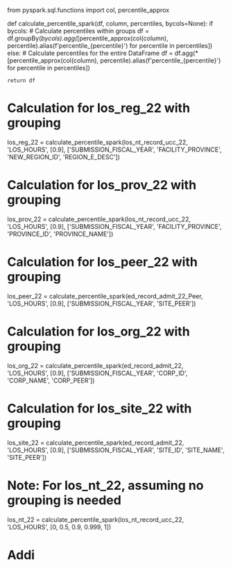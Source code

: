 from pyspark.sql.functions import col, percentile_approx

def calculate_percentile_spark(df, column, percentiles, bycols=None):
    if bycols:
        # Calculate percentiles within groups
        df = df.groupBy(*bycols).agg(*[percentile_approx(col(column), percentile).alias(f'percentile_{percentile}') for percentile in percentiles])
    else:
        # Calculate percentiles for the entire DataFrame
        df = df.agg(*[percentile_approx(col(column), percentile).alias(f'percentile_{percentile}') for percentile in percentiles])

    return df


# Calculation for los_reg_22 with grouping
los_reg_22 = calculate_percentile_spark(los_nt_record_ucc_22, 'LOS_HOURS', [0.9], ['SUBMISSION_FISCAL_YEAR', 'FACILITY_PROVINCE', 'NEW_REGION_ID', 'REGION_E_DESC'])

# Calculation for los_prov_22 with grouping
los_prov_22 = calculate_percentile_spark(los_nt_record_ucc_22, 'LOS_HOURS', [0.9], ['SUBMISSION_FISCAL_YEAR', 'FACILITY_PROVINCE', 'PROVINCE_ID', 'PROVINCE_NAME'])

# Calculation for los_peer_22 with grouping
los_peer_22 = calculate_percentile_spark(ed_record_admit_22_Peer, 'LOS_HOURS', [0.9], ['SUBMISSION_FISCAL_YEAR', 'SITE_PEER'])

# Calculation for los_org_22 with grouping
los_org_22 = calculate_percentile_spark(ed_record_admit_22, 'LOS_HOURS', [0.9], ['SUBMISSION_FISCAL_YEAR', 'CORP_ID', 'CORP_NAME', 'CORP_PEER'])

# Calculation for los_site_22 with grouping
los_site_22 = calculate_percentile_spark(ed_record_admit_22, 'LOS_HOURS', [0.9], ['SUBMISSION_FISCAL_YEAR', 'SITE_ID', 'SITE_NAME', 'SITE_PEER'])

# Note: For los_nt_22, assuming no grouping is needed
los_nt_22 = calculate_percentile_spark(los_nt_record_ucc_22, 'LOS_HOURS', [0, 0.5, 0.9, 0.999, 1])

# Addi
